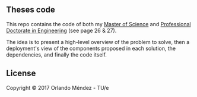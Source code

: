 ## Theses code

This repo contains the code of both my [Master of Science][m] and [Professional Doctorate in Engineering][pd] (see page 26 & 27).

[m]: https://github.com/omendezmorales/Theses_code/blob/master/msc/README.md

[pd]: https://github.com/omendezmorales/Theses_code/blob/master/pdeng/Project%20booklet%202009.pdf

The idea is to present a high-level overview of the problem to solve, then a deployment's view of the components proposed in each solution, the dependencies, and finally the code itself.


## License

Copyright © 2017 Orlando Méndez - TU/e

